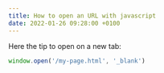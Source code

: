 ```yaml
---
title: How to open an URL with javascript
date: 2022-01-26 09:28:00 +0100
---
```




Here the tip to open on a new tab:

```js
window.open('/my-page.html', '_blank')
```


